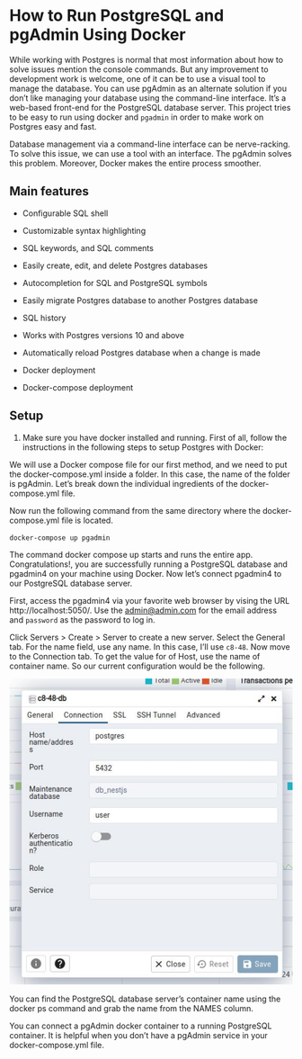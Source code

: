 # How to Run PostgreSQL and pgAdmin Using Docker

While working with Postgres is normal that most information about how to solve issues mention the console commands. But
any improvement to development work is welcome, one of it can be to use a visual tool to manage the database. You can
use pgAdmin as an alternate solution if you don’t like managing your database using the command-line interface. It’s a
web-based front-end for the PostgreSQL database server. This project tries to be easy to run using docker and `pgadmin`
in order to make work on Postgres easy and fast.

Database management via a command-line interface can be nerve-racking. To solve this issue, we can use a tool with an
interface. The pgAdmin solves this problem. Moreover, Docker makes the entire process smoother.

## Main features

- Configurable SQL shell

- Customizable syntax highlighting

- SQL keywords, and SQL comments

- Easily create, edit, and delete Postgres databases

- Autocompletion for SQL and PostgreSQL symbols

- Easily migrate Postgres database to another Postgres database

- SQL history

- Works with Postgres versions 10 and above

- Automatically reload Postgres database when a change is made

- Docker deployment

- Docker-compose deployment

## Setup

1. Make sure you have docker installed and running.
   First of all, follow the instructions in the following steps to setup Postgres with Docker:

We will use a Docker compose file for our first method, and we need to put the docker-compose.yml inside a folder. In
this case, the name of the folder is pgAdmin. Let’s break down the individual ingredients of the
docker-compose.yml file.

Now run the following command from the same directory where the docker-compose.yml file is located.

```sh
docker-compose up pgadmin
```

The command docker compose up starts and runs the entire app. Congratulations!, you are successfully running a
PostgreSQL database and pgadmin4 on your machine using Docker. Now let’s connect pgadmin4 to our PostgreSQL
database server.

First, access the pgadmin4 via your favorite web browser by vising the URL http://localhost:5050/. Use the
admin@admin.com for the email address and `password` as the password to log in.

Click Servers > Create > Server to create a new server. Select the General tab. For the name field, use any name. In
this case, I’ll use `c8-48`. Now move to the Connection tab. To get the value for of Host, use the name of
container name. So our current configuration would be the following.

![pgadmin-connection](pgadmin-connection.jpg)

You can find the PostgreSQL database server’s container name using the docker ps command and grab the name from
the NAMES column.

You can connect a pgAdmin docker container to a running PostgreSQL container. It is helpful when you don’t have a
pgAdmin service in your docker-compose.yml file.
